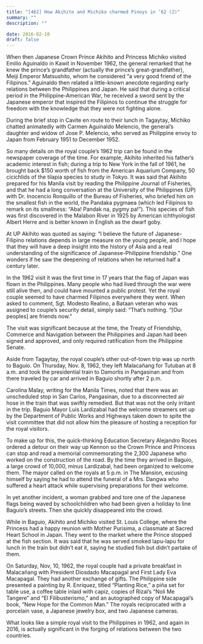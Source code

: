 ```yaml
---
title: "[462] How Akihito and Michiko charmed Pinoys in ’62 (2)"
summary: ""
description: ""

date: 2016-02-10
draft: false
---
```


When then Japanese Crown Prince Akihito and Princess Michiko visited Emilio Aguinaldo in Kawit in November 1962, the general remarked that he knew the prince’s grandfather (actually the prince’s great-grandfather), Meiji Emperor Matsushito, whom he considered “a very good friend of the Filipinos.” Aguinaldo then related a little-known anecdote regarding early relations between the Philippines and Japan. He said that during a critical period in the Philippine-American War, he received a sword sent by the Japanese emperor that inspired the Filipinos to continue the struggle for freedom with the knowledge that they were not fighting alone.

During the brief stop in Cavite en route to their lunch in Tagaytay, Michiko chatted animatedly with Carmen Aguinaldo Melencio, the general’s daughter and widow of Jose P. Melencio, who served as Philippine envoy to Japan from February 1951 to December 1952.

So many details on the royal couple’s 1962 trip can be found in the newspaper coverage of the time. For example, Akihito inherited his father’s academic interest in fish; during a trip to New York in the fall of 1961, he brought back $150 worth of fish from the American Aquarium Company, 50 cicichlids of the tilapia species to study in Tokyo. It was said that Akihito prepared for his Manila visit by reading the Philippine Journal of Fisheries, and that he had a long conversation at the University of the Philippines (UP) with Dr. Inocencio Ronquillo of the Bureau of Fisheries, who briefed him on the smallest fish in the world, the Pandaka pygmaea (which led Filipinos to remark on its smallness: “Aba! Pandak na, pygmy pa!”). This species of fish was first discovered in the Malabon River in 1925 by American ichthyologist Albert Herre and is better known in English as the dwarf goby.

At UP Akihito was quoted as saying: “I believe the future of Japanese-Filipino relations depends in large measure on the young people, and I hope that they will have a deep insight into the history of Asia and a real understanding of the significance of Japanese-Philippine friendship.” One wonders if he saw the deepening of relations when he returned half a century later.

In the 1962 visit it was the first time in 17 years that the flag of Japan was flown in the Philippines. Many people who had lived through the war were still alive then, and could have mounted a public protest. Yet the royal couple seemed to have charmed Filipinos everywhere they went. When asked to comment, Sgt. Modesto Realino, a Bataan veteran who was assigned to couple’s security detail, simply said: “That’s nothing. “[Our peoples] are friends now.”

The visit was significant because at the time, the Treaty of Friendship, Commerce and Navigation between the Philippines and Japan had been signed and approved, and only required ratification from the Philippine Senate.

Aside from Tagaytay, the royal couple’s other out-of-town trip was up north to Baguio. On Thursday, Nov. 8, 1962, they left Malacañang for Tutuban at 8 a.m. and took the presidential train to Damortis in Pangasinan and from there traveled by car and arrived in Baguio shortly after 2 p.m.

Carolina Malay, writing for the Manila Times, noted that there was an unscheduled stop in San Carlos, Pangasinan, due to a disconnected air hose in the train that was swiftly remedied. But that was not the only irritant in the trip. Baguio Mayor Luis Lardizabal had the welcome streamers set up by the Department of Public Works and Highways taken down to spite the visit committee that did not allow him the pleasure of hosting a reception for the royal visitors.

To make up for this, the quick-thinking Education Secretary Alejandro Roces ordered a detour on their way up Kennon so the Crown Prince and Princess can stop and read a memorial commemorating the 2,300 Japanese who worked on the construction of the road. By the time they arrived in Baguio, a large crowd of 10,000, minus Lardizabal, had been organized to welcome them. The mayor called on the royals at 5 p.m. in The Mansion, excusing himself by saying he had to attend the funeral of a Mrs. Dangwa who suffered a heart attack while supervising preparations for their welcome.

In yet another incident, a woman grabbed and tore one of the Japanese flags being waved by schoolchildren who had been given a holiday to line Baguio’s streets. Then she quickly disappeared into the crowd.

While in Baguio, Akihito and Michiko visited St. Louis College, where the Princess had a happy reunion with Mother Purisima, a classmate at Sacred Heart School in Japan. They went to the market where the Prince stopped at the fish section. It was said that he was served smoked lapu-lapu for lunch in the train but didn’t eat it, saying he studied fish but didn’t partake of them.

On Saturday, Nov, 10, 1962, the royal couple had a private breakfast in Malacañang with President Diosdado Macapagal and First Lady Eva Macapagal. They had another exchange of gifts. The Philippine side presented a painting by R. Enriquez, titled “Planting Rice,” a piña set for table use, a coffee table inlaid with capiz, copies of Rizal’s “Noli Me Tangere” and “El Filibusterismo,” and an autographed copy of Macapagal’s book, “New Hope for the Common Man.” The royals reciprocated with a porcelain vase, a Japanese jewelry box, and two Japanese cameras.

What looks like a simple royal visit to the Philippines in 1962, and again in 2016, is actually significant in the forging of relations between the two countries.
